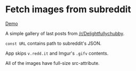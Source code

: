 # Fetch images from subreddit

[Demo](https://volosh1n.github.io/reddit-fetch/)

A simple gallery of last posts from [/r/Delightfullychubby](https://www.reddit.com/r/Delightfullychubby/).

`const URL` contains path to subreddit's JSON.

App skips `v.redd.it` and Imgur's `.gifv` contents.

All of the images have full-size src-attribute.
